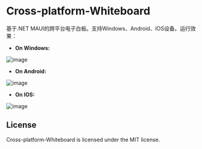 # Cross-platform-Whiteboard
基于.NET MAUI的跨平台电子白板。支持Windows、Android、IOS设备。运行效果：

* <b>On Windows:</b>

![image](https://user-images.githubusercontent.com/48080278/219865696-f83dd376-b141-4ec7-bcb9-9b2452616b97.png)

* <b>On Android:</b>

![image](https://user-images.githubusercontent.com/48080278/219865656-ca192ae2-b0c4-4779-bea4-5efd88f01d4d.png)

* <b>On IOS:</b>

![image](https://user-images.githubusercontent.com/48080278/219865678-8674738c-d4ac-4866-94b6-fbd247fb0c6a.png)

## License
Cross-platform-Whiteboard is licensed under the MIT license.
